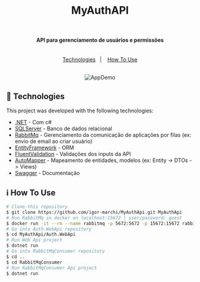 <h1 align="center">
    MyAuthAPI
    <br>
    <br>
</h1>
<h4 align="center">
  API para gerenciamento de usuários e permissões
   <br>
   <br>
</h4>

<p align="center">
  <a href="#rocket-technologies">Technologies</a>&nbsp;&nbsp;&nbsp;|&nbsp;&nbsp;&nbsp;
  <a href="#information_source-how-to-use">How To Use</a>
   <br>
   <br>
</p>

<p align="center">
  <img alt="AppDemo" src="./GitHubAssets/demo.gif" />
</p>

## :rocket: Technologies

This project was developed with the following technologies:

- [.NET](https://dotnet.microsoft.com/) - Com c#
- [SQLServer](https://www.microsoft.com/pt-br/sql-server/sql-server-downloads) - Banco de dados relacional
- [RabbitMq](https://www.rabbitmq.com/) - Gerenciamento da comunicação de aplicações por filas (ex: envio de email ao criar usuário)
- [EntityFramework](https://docs.microsoft.com/pt-br/ef/) - ORM
- [FluentValidation](https://fluentvalidation.net/) - Validações dos inputs da API
- [AutoMapper](https://automapper.org/) - Mapeamento de entidades, modelos (ex: Entity -> DTOs -> Views)
- [Swagger](https://swagger.io/) - Documentação

## :information_source: How To Use

```bash
# Clone this repository
$ git clone https://github.com/igor-marchi/MyAuthApi.git MyAuthApi
# Run RabbitMq in docker on localhost:15672 | user/password: guest
$ docker run -it --rm --name rabbitmq -p 5672:5672 -p 15672:15672 rabbitmq:3.9-management
# Go into Auth.WebApi repository
$ cd MyAuthApi/Auth.WebApi
# Run Web Api project
$ dotnet run
# Go into RabbitMqConsumer repository
$ cd ..
$ cd RabbitMqConsumer
# Run RabbitMqConsumer Api project
$ dotnet run
```
